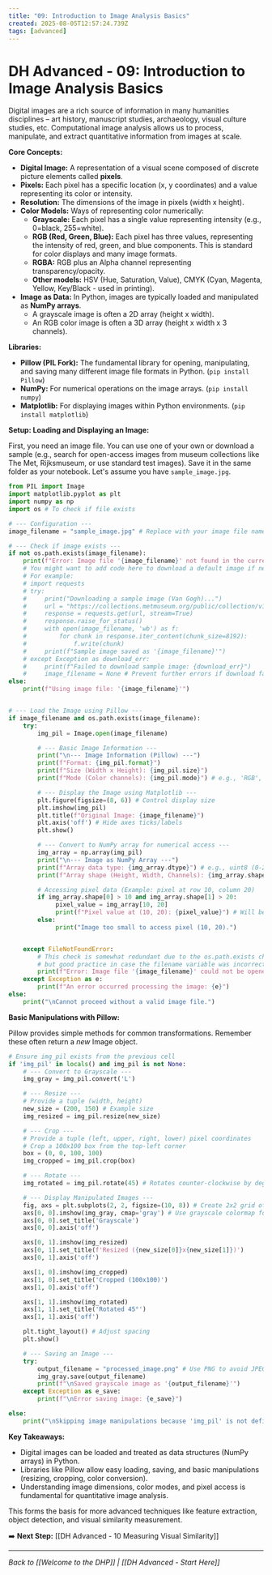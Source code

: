 ```yaml
---
title: "09: Introduction to Image Analysis Basics"
created: 2025-08-05T12:57:24.739Z
tags: [advanced]
---
```

# DH Advanced - 09: Introduction to Image Analysis Basics

Digital images are a rich source of information in many humanities disciplines – art history, manuscript studies, archaeology, visual culture studies, etc. Computational image analysis allows us to process, manipulate, and extract quantitative information from images at scale.

**Core Concepts:**

*   **Digital Image:** A representation of a visual scene composed of discrete picture elements called **pixels**.
*   **Pixels:** Each pixel has a specific location (x, y coordinates) and a value representing its color or intensity.
*   **Resolution:** The dimensions of the image in pixels (width x height).
*   **Color Models:** Ways of representing color numerically:
    *   **Grayscale:** Each pixel has a single value representing intensity (e.g., 0=black, 255=white).
    *   **RGB (Red, Green, Blue):** Each pixel has three values, representing the intensity of red, green, and blue components. This is standard for color displays and many image formats.
    *   **RGBA:** RGB plus an Alpha channel representing transparency/opacity.
    *   **Other models:** HSV (Hue, Saturation, Value), CMYK (Cyan, Magenta, Yellow, Key/Black - used in printing).
*   **Image as Data:** In Python, images are typically loaded and manipulated as **NumPy arrays**.
    *   A grayscale image is often a 2D array (height x width).
    *   An RGB color image is often a 3D array (height x width x 3 channels).

**Libraries:**

*   **Pillow (PIL Fork):** The fundamental library for opening, manipulating, and saving many different image file formats in Python. (`pip install Pillow`)
*   **NumPy:** For numerical operations on the image arrays. (`pip install numpy`)
*   **Matplotlib:** For displaying images within Python environments. (`pip install matplotlib`)

**Setup: Loading and Displaying an Image:**

First, you need an image file. You can use one of your own or download a sample (e.g., search for open-access images from museum collections like The Met, Rijksmuseum, or use standard test images). Save it in the same folder as your notebook. Let's assume you have `sample_image.jpg`.

```python
from PIL import Image
import matplotlib.pyplot as plt
import numpy as np
import os # To check if file exists

# --- Configuration ---
image_filename = "sample_image.jpg" # Replace with your image file name

# --- Check if image exists ---
if not os.path.exists(image_filename):
    print(f"Error: Image file '{image_filename}' not found in the current directory.")
    # You might want to add code here to download a default image if needed
    # For example:
    # import requests
    # try:
    #     print("Downloading a sample image (Van Gogh)...")
    #     url = "https://collections.metmuseum.org/public/collection/v1/images/436535/mobile-large" # Example URL (check terms)
    #     response = requests.get(url, stream=True)
    #     response.raise_for_status()
    #     with open(image_filename, 'wb') as f:
    #         for chunk in response.iter_content(chunk_size=8192):
    #             f.write(chunk)
    #     print(f"Sample image saved as '{image_filename}'")
    # except Exception as download_err:
    #     print(f"Failed to download sample image: {download_err}")
    #     image_filename = None # Prevent further errors if download fails
else:
    print(f"Using image file: '{image_filename}'")


# --- Load the Image using Pillow ---
if image_filename and os.path.exists(image_filename):
    try:
        img_pil = Image.open(image_filename)

        # --- Basic Image Information ---
        print("\n--- Image Information (Pillow) ---")
        print(f"Format: {img_pil.format}")
        print(f"Size (Width x Height): {img_pil.size}")
        print(f"Mode (Color channels): {img_pil.mode}") # e.g., 'RGB', 'L' (grayscale), 'RGBA'

        # --- Display the Image using Matplotlib ---
        plt.figure(figsize=(8, 6)) # Control display size
        plt.imshow(img_pil)
        plt.title(f"Original Image: {image_filename}")
        plt.axis('off') # Hide axes ticks/labels
        plt.show()

        # --- Convert to NumPy array for numerical access ---
        img_array = np.array(img_pil)
        print("\n--- Image as NumPy Array ---")
        print(f"Array data type: {img_array.dtype}") # e.g., uint8 (0-255)
        print(f"Array shape (Height, Width, Channels): {img_array.shape}")

        # Accessing pixel data (Example: pixel at row 10, column 20)
        if img_array.shape[0] > 10 and img_array.shape[1] > 20:
             pixel_value = img_array[10, 20]
             print(f"Pixel value at (10, 20): {pixel_value}") # Will be [R G B] for color images
        else:
             print("Image too small to access pixel (10, 20).")


    except FileNotFoundError:
        # This check is somewhat redundant due to the os.path.exists check above,
        # but good practice in case the filename variable was incorrect.
        print(f"Error: Image file '{image_filename}' could not be opened (double-check path).")
    except Exception as e:
        print(f"An error occurred processing the image: {e}")
else:
    print("\nCannot proceed without a valid image file.")


```

**Basic Manipulations with Pillow:**

Pillow provides simple methods for common transformations. Remember these often return a *new* Image object.

```python
# Ensure img_pil exists from the previous cell
if 'img_pil' in locals() and img_pil is not None:
    # --- Convert to Grayscale ---
    img_gray = img_pil.convert('L')

    # --- Resize ---
    # Provide a tuple (width, height)
    new_size = (200, 150) # Example size
    img_resized = img_pil.resize(new_size)

    # --- Crop ---
    # Provide a tuple (left, upper, right, lower) pixel coordinates
    # Crop a 100x100 box from the top-left corner
    box = (0, 0, 100, 100)
    img_cropped = img_pil.crop(box)

    # --- Rotate ---
    img_rotated = img_pil.rotate(45) # Rotates counter-clockwise by degrees

    # --- Display Manipulated Images ---
    fig, axs = plt.subplots(2, 2, figsize=(10, 8)) # Create 2x2 grid of plots
    axs[0, 0].imshow(img_gray, cmap='gray') # Use grayscale colormap for 'L' mode
    axs[0, 0].set_title('Grayscale')
    axs[0, 0].axis('off')

    axs[0, 1].imshow(img_resized)
    axs[0, 1].set_title(f'Resized ({new_size[0]}x{new_size[1]})')
    axs[0, 1].axis('off')

    axs[1, 0].imshow(img_cropped)
    axs[1, 0].set_title('Cropped (100x100)')
    axs[1, 0].axis('off')

    axs[1, 1].imshow(img_rotated)
    axs[1, 1].set_title('Rotated 45°')
    axs[1, 1].axis('off')

    plt.tight_layout() # Adjust spacing
    plt.show()

    # --- Saving an Image ---
    try:
        output_filename = "processed_image.png" # Use PNG to avoid JPEG compression artifacts
        img_gray.save(output_filename)
        print(f"\nSaved grayscale image as '{output_filename}'")
    except Exception as e_save:
        print(f"\nError saving image: {e_save}")

else:
    print("\nSkipping image manipulations because 'img_pil' is not defined.")

```

**Key Takeaways:**

*   Digital images can be loaded and treated as data structures (NumPy arrays) in Python.
*   Libraries like Pillow allow easy loading, saving, and basic manipulations (resizing, cropping, color conversion).
*   Understanding image dimensions, color modes, and pixel access is fundamental for quantitative image analysis.

This forms the basis for more advanced techniques like feature extraction, object detection, and visual similarity measurement.

➡️ **Next Step:** [[DH Advanced - 10 Measuring Visual Similarity]]

---

*Back to [[Welcome to the DHP]] | [[DH Advanced - Start Here]]*